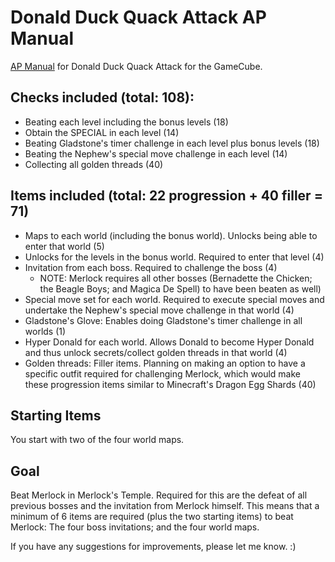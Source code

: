 Donald Duck Quack Attack AP Manual
==================================
[AP Manual](https://github.com/ManualForArchipelago/Manual) for Donald Duck Quack Attack for the GameCube.

Checks included (total: 108):
-----------------------------
- Beating each level including the bonus levels (18)
- Obtain the SPECIAL in each level (14)
- Beating Gladstone's timer challenge in each level plus bonus levels (18)
- Beating the Nephew's special move challenge in each level (14)
- Collecting all golden threads (40)

Items included (total: 22 progression + 40 filler = 71)
-------------------------------------------------------
- Maps to each world (including the bonus world). Unlocks being able to enter that world (5)
- Unlocks for the levels in the bonus world. Required to enter that level (4)
- Invitation from each boss. Required to challenge the boss (4)
  - NOTE: Merlock requires all other bosses (Bernadette the Chicken; the Beagle Boys; and Magica De Spell) to have been beaten as well)
- Special move set for each world. Required to execute special moves and undertake the Nephew's special move challenge in that world (4)
- Gladstone's Glove: Enables doing Gladstone's timer challenge in all worlds (1)
- Hyper Donald for each world. Allows Donald to become Hyper Donald and thus unlock secrets/collect golden threads in that world (4)
- Golden threads: Filler items. Planning on making an option to have a specific outfit required for challenging Merlock, which would make these progression items similar to Minecraft's Dragon Egg Shards (40)

Starting Items
--------------
You start with two of the four world maps.

Goal
----
Beat Merlock in Merlock's Temple.
Required for this are the defeat of all previous bosses and the invitation from Merlock himself.
This means that a minimum of 6 items are required (plus the two starting items) to beat Merlock: The four boss invitations; and the four world maps.


If you have any suggestions for improvements, please let me know. :)
